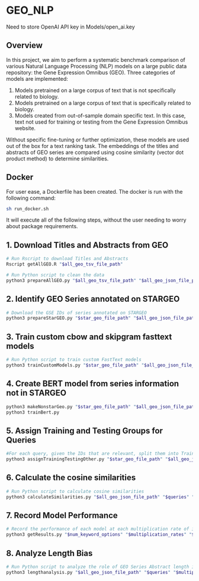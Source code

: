 # GEO_NLP

Need to store OpenAI API key in Models/open_ai.key

## Overview

In this project, we aim to perform a systematic benchmark comparison of various Natural Language Processing (NLP) models on a large public data repository: the Gene Expression Omnibus (GEO). Three categories of models are implemented:

1. Models pretrained on a large corpus of text that is not specifically related to biology.
2. Models pretrained on a large corpus of text that is specifically related to biology.
3. Models created from out-of-sample domain specific text. In this case, text not used for training or testing from the Gene Expression Omnibus website.

Without specific fine-tuning or further optimization, these models are used out of the box for a text ranking task. The embeddings of the titles and abstracts of GEO series are compared using cosine similarity (vector dot product method) to determine similarities. 

## Docker 
For user ease, a Dockerfile has been created. The docker is run with the following command:
```bash
sh run_docker.sh
```
It will execute all of the following steps, without the user needing to worry about package requirements. 

## 1. Download Titles and Abstracts from GEO

```bash
# Run Rscript to download Titles and Abstracts
Rscript getAllGEO.R "$all_geo_tsv_file_path"

# Run Python script to clean the data
python3 prepareAllGEO.py "$all_geo_tsv_file_path" "$all_geo_json_file_path"
```

## 2. Identify GEO Series annotated on STARGEO 
```bash
# Download the GSE IDs of series annotated on STARGEO
python3 prepareStarGEO.py "$star_geo_file_path" "$all_geo_json_file_path"
```

## 3. Train custom cbow and skipgram fasttext models
```bash
# Run Python script to train custom FastText models
python3 trainCustomModels.py "$star_geo_file_path" "$all_geo_json_file_path" "$num_keyword_options" "Models/custom"
```
## 4. Create BERT model from series information not in STARGEO
```bash
python3 makeNonstarGeo.py "$star_geo_file_path" "$all_geo_json_file_path"
python3 trainBert.py
```
## 5. Assign Training and Testing Groups for Queries
```bash
#For each query, given the IDs that are relevant, split them into Training and Testing groups
python3 assignTrainingTestingOther.py "$star_geo_file_path" "$all_geo_json_file_path" "GSE47860,GSE47861,GSE49481,GSE50567,GSE17072,GSE40115" q1 "$multiplication_rates"
```
## 6. Calculate the cosine similarities
```bash
# Run Python script to calculate cosine similarities
python3 calculateSimilarities.py "$all_geo_json_file_path" "$queries" "$multiplication_rates" "$num_keyword_options"
```
## 7. Record Model Performance
```bash
# Record the performance of each model at each multiplication rate of imbalance for each query. 
python3 getResults.py "$num_keyword_options" "$multiplication_rates" "$queries"
```
## 8. Analyze Length Bias
```bash
# Run Python script to analyze the role of GEO Series Abstract length in ranking
python3 lengthanalysis.py "$all_geo_json_file_path" "$queries" "$multiplication_rates" "$num_keyword_options"
```
